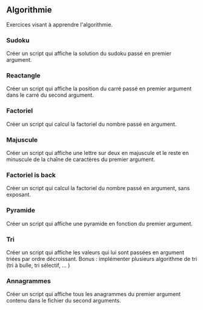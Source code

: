 ## Algorithmie

Exercices visant à apprendre l'algorithmie.

### Sudoku
Créer un script qui affiche la solution du sudoku passé en premier argument.

### Reactangle
Créer un script qui affiche la position du carré passé en premier argument dans le carré du
second argument.

### Factoriel
Créer un script qui calcul la factoriel du nombre passé en argument.

### Majuscule
Créer un script qui affiche une lettre sur deux en majuscule et le reste en minuscule de la
chaîne de caractères du premier argument.

### Factoriel is back
Créer un script qui calcul la factoriel du nombre passé en argument, sans exposant.


### Pyramide
Créer un script qui affiche une pyramide en fonction du premier argument.

### Tri
Créer un script qui affiche les valeurs qui lui sont passées en argument triées par ordre
décroissant.
Bonus : implémenter plusieurs algorithme de tri (tri à bulle, tri sélectif, ... )

### Annagrammes 
Créer un script qui affiche tous les anagrammes du premier argument contenu dans le
fichier du second arguments.

